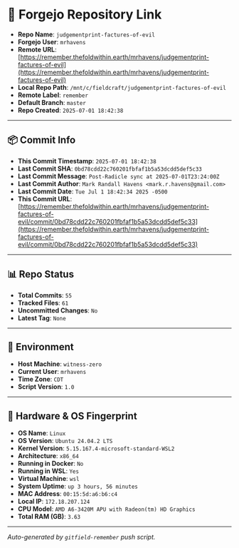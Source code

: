 # 🔗 Forgejo Repository Link

- **Repo Name**: `judgementprint-factures-of-evil`
- **Forgejo User**: `mrhavens`
- **Remote URL**: [https://remember.thefoldwithin.earth/mrhavens/judgementprint-factures-of-evil](https://remember.thefoldwithin.earth/mrhavens/judgementprint-factures-of-evil)
- **Local Repo Path**: `/mnt/c/fieldcraft/judgementprint-factures-of-evil`
- **Remote Label**: `remember`
- **Default Branch**: `master`
- **Repo Created**: `2025-07-01 18:42:38`

---

## 📦 Commit Info

- **This Commit Timestamp**: `2025-07-01 18:42:38`
- **Last Commit SHA**: `0bd78cdd22c760201fbfaf1b5a53dcdd5def5c33`
- **Last Commit Message**: `Post-Radicle sync at 2025-07-01T23:24:00Z`
- **Last Commit Author**: `Mark Randall Havens <mark.r.havens@gmail.com>`
- **Last Commit Date**: `Tue Jul 1 18:42:34 2025 -0500`
- **This Commit URL**: [https://remember.thefoldwithin.earth/mrhavens/judgementprint-factures-of-evil/commit/0bd78cdd22c760201fbfaf1b5a53dcdd5def5c33](https://remember.thefoldwithin.earth/mrhavens/judgementprint-factures-of-evil/commit/0bd78cdd22c760201fbfaf1b5a53dcdd5def5c33)

---

## 📊 Repo Status

- **Total Commits**: `55`
- **Tracked Files**: `61`
- **Uncommitted Changes**: `No`
- **Latest Tag**: `None`

---

## 🧭 Environment

- **Host Machine**: `witness-zero`
- **Current User**: `mrhavens`
- **Time Zone**: `CDT`
- **Script Version**: `1.0`

---

## 🧬 Hardware & OS Fingerprint

- **OS Name**: `Linux`
- **OS Version**: `Ubuntu 24.04.2 LTS`
- **Kernel Version**: `5.15.167.4-microsoft-standard-WSL2`
- **Architecture**: `x86_64`
- **Running in Docker**: `No`
- **Running in WSL**: `Yes`
- **Virtual Machine**: `wsl`
- **System Uptime**: `up 3 hours, 56 minutes`
- **MAC Address**: `00:15:5d:a6:b6:c4`
- **Local IP**: `172.18.207.124`
- **CPU Model**: `AMD A6-3420M APU with Radeon(tm) HD Graphics`
- **Total RAM (GB)**: `3.63`

---

_Auto-generated by `gitfield-remember` push script._
